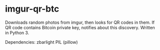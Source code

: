 # imgur-qr-btc
Downloads random photos from imgur, then looks for QR codes in them. 
If QR code contains Bitcoin private key, notifies about this discovery.
Written in Python 3.

Dependencies:
zbarlight
PIL (pillow)

